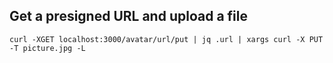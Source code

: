 ## Get a presigned URL and upload a file
```
curl -XGET localhost:3000/avatar/url/put | jq .url | xargs curl -X PUT -T picture.jpg -L 
```